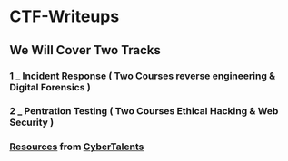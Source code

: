 # CTF-Writeups

## We Will Cover Two Tracks

### 1 _ Incident Response ( Two Courses reverse engineering & Digital Forensics )
### 2 _ Pentration Testing ( Two Courses Ethical Hacking & Web Security )

### [Resources](https://mega.nz/folder/eI4ggCDK#cY0LwulTbph9SCqubot-PA) from [CyberTalents](https://cybertalents.com/)
